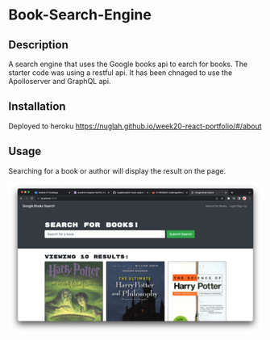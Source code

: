 # Book-Search-Engine

## Description

A search engine that uses the Google books api to earch for books. The starter code was using a restful api. It has been chnaged to use the Apolloserver and GraphQL api.

## Installation

Deployed to heroku
https://nuglah.github.io/week20-react-portfolio/#/about

## Usage

Searching for a book or author will display the result on the page.

![alt text](assets/images/screen1.png)
